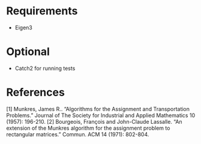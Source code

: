 # Requirements
+ Eigen3
# Optional
+ Catch2 for running tests

# References
<a id="1">[1]</a> Munkres, James R.. “Algorithms for the Assignment and Transportation Problems.” Journal of The Society for Industrial and Applied Mathematics 10 (1957): 196-210.
<a id="2">[2]</a> Bourgeois, François and John-Claude Lassalle. “An extension of the Munkres algorithm for the assignment problem to rectangular matrices.” Commun. ACM 14 (1971): 802-804.


